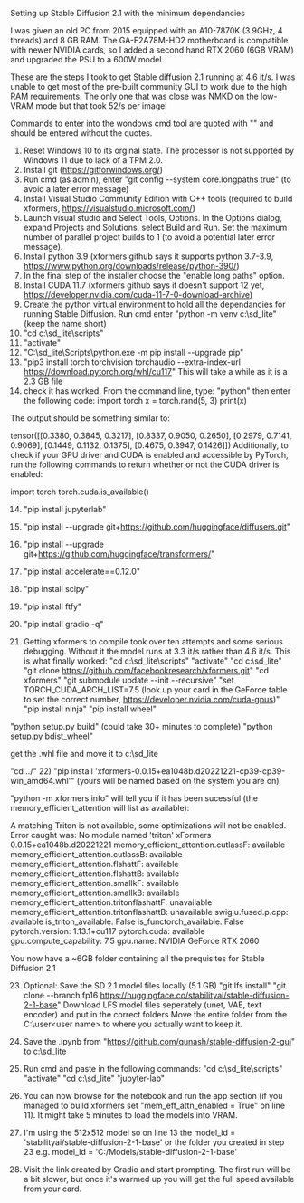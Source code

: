 Setting up Stable Diffusion 2.1 with the minimum dependancies

I was given an old PC from 2015 equipped with an A10-7870K (3.9GHz, 4 threads) and 8 GB RAM. The GA-F2A78M-HD2 motherboard is compatible with newer NVIDIA cards, so I added a second hand RTX 2060 (6GB VRAM) and upgraded the PSU to a 600W model.

These are the steps I took to get Stable diffusion 2.1 running at 4.6 it/s. I was unable to get most of the pre-built community GUI to work due to the high RAM requirements. The only one that was close was NMKD on the low-VRAM mode but that took 52/s per image!

Commands to enter into the wondows cmd tool are quoted with "" and should be entered without the quotes.

1) Reset Windows 10 to its orginal state. The processor is not supported by Windows 11 due to lack of a TPM 2.0.
2) Install git (https://gitforwindows.org/)
3) Run cmd (as admin), enter "git config --system core.longpaths true" (to avoid a later error message)
3) Install Visual Studio Community Edition with C++ tools (required to build xformers, https://visualstudio.microsoft.com/)
4) Launch visual studio and Select Tools, Options. In the Options dialog, expand Projects and Solutions, select Build and Run. Set the maximum number of parallel project builds to 1 (to avoid a potential later error message).
5) Install python 3.9 (xformers github says it supports python 3.7-3.9, https://www.python.org/downloads/release/python-390/)
6) In the final step of the installer choose the "enable long paths" option.
7) Install CUDA 11.7 (xformers github says it doesn't support 12 yet, https://developer.nvidia.com/cuda-11-7-0-download-archive)
8) Create the python virtual environment to hold all the dependancies for running Stable Diffusion. Run cmd enter "python -m venv c:\sd_lite" (keep the name short)
9) "cd c:\sd_lite\scripts"
10) "activate"
11) "C:\sd_lite\Scripts\python.exe -m pip install --upgrade pip"
12) "pip3 install torch torchvision torchaudio --extra-index-url https://download.pytorch.org/whl/cu117" This will take a while as it is a 2.3 GB file
13) check it has worked. From the command line, type:
"python"
then enter the following code:
import torch
x = torch.rand(5, 3)
print(x)

The output should be something similar to:

tensor([[0.3380, 0.3845, 0.3217],
        [0.8337, 0.9050, 0.2650],
        [0.2979, 0.7141, 0.9069],
        [0.1449, 0.1132, 0.1375],
        [0.4675, 0.3947, 0.1426]])
Additionally, to check if your GPU driver and CUDA is enabled and accessible by PyTorch, run the following commands to return whether or not the CUDA driver is enabled:

import torch
torch.cuda.is_available()

14) "pip install jupyterlab"
15) "pip install --upgrade git+https://github.com/huggingface/diffusers.git"
16) "pip install --upgrade git+https://github.com/huggingface/transformers/"
17) "pip install accelerate==0.12.0"
18) "pip install scipy"
19) "pip install ftfy"
20) "pip install gradio -q"

21) Getting xformers to compile took over ten attempts and some serious debugging. Without it the model runs at 3.3 it/s rather than 4.6 it/s. This is what finally worked:
"cd c:\sd_lite\scripts"
"activate"
"cd c:\sd_lite\"
"git clone https://github.com/facebookresearch/xformers.git"
"cd xformers"
"git submodule update --init --recursive"
"set TORCH_CUDA_ARCH_LIST=7.5 (look up your card in the GeForce table to set the correct number, https://developer.nvidia.com/cuda-gpus)"
"pip install ninja"
"pip install wheel"

"python setup.py build" (could take 30+ minutes to complete)
"python setup.py bdist_wheel"

get the .whl file and move it to c:\sd_lite

"cd ../"
22) "pip install 'xformers-0.0.15+ea1048b.d20221221-cp39-cp39-win_amd64.whl'" (yours will be named based on the system you are on)

"python -m xformers.info" will tell you if it has been sucessful (the memory_efficient_attention will list as available):

A matching Triton is not available, some optimizations will not be enabled.
Error caught was: No module named 'triton'
xFormers 0.0.15+ea1048b.d20221221
memory_efficient_attention.cutlassF:               available
memory_efficient_attention.cutlassB:               available
memory_efficient_attention.flshattF:               available
memory_efficient_attention.flshattB:               available
memory_efficient_attention.smallkF:                available
memory_efficient_attention.smallkB:                available
memory_efficient_attention.tritonflashattF:        unavailable
memory_efficient_attention.tritonflashattB:        unavailable
swiglu.fused.p.cpp:                                available
is_triton_available:                               False
is_functorch_available:                            False
pytorch.version:                                   1.13.1+cu117
pytorch.cuda:                                      available
gpu.compute_capability:                            7.5
gpu.name:                                          NVIDIA GeForce RTX 2060

You now have a ~6GB folder containing all the prequisites for Stable Diffusion 2.1

23) Optional: Save the SD 2.1 model files locally (5.1 GB)
"git lfs install"
"git clone --branch fp16 https://huggingface.co/stabilityai/stable-diffusion-2-1-base"
Download LFS model files seperately (unet, VAE, text encoder) and put in the correct folders
Move the entire folder from the C:\user\<user name> to where you actually want to keep it.

24) Save the .ipynb from "https://github.com/qunash/stable-diffusion-2-gui" to c:\sd_lite
25) Run cmd and paste in the following commands:
"cd c:\sd_lite\scripts"
"activate"
"cd c:\sd_lite\"
"jupyter-lab"

26) You can now browse for the notebook and run the app section (if you managed to build xformers set "mem_eff_attn_enabled = True" on line 11). It might take 5 minutes to load the models into VRAM.
27) I'm using the 512x512 model so on line 13 the model_id = 'stabilityai/stable-diffusion-2-1-base' or the folder you created in step 23 e.g. model_id = 'C:/Models/stable-diffusion-2-1-base'
28) Visit the link created by Gradio and start prompting. The first run will be a bit slower, but once it's warmed up you will get the full speed available from your card.

